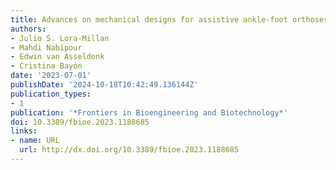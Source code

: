```yaml
---
title: Advances on mechanical designs for assistive ankle-foot orthoses
authors:
- Julio S. Lora-Millan
- Mahdi Nabipour
- Edwin van Asseldonk
- Cristina Bayón
date: '2023-07-01'
publishDate: '2024-10-18T10:42:49.136144Z'
publication_types:
- 1
publication: '*Frontiers in Bioengineering and Biotechnology*'
doi: 10.3389/fbioe.2023.1188685
links:
- name: URL
  url: http://dx.doi.org/10.3389/fbioe.2023.1188685
---
```


